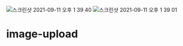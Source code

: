 ![스크린샷 2021-09-11 오후 1 39 40](https://user-images.githubusercontent.com/84767265/132936476-97b40c9e-8791-4779-9ce2-c871a1804307.png)
![스크린샷 2021-09-11 오후 1 39 01](https://user-images.githubusercontent.com/84767265/132936478-d8aa4457-f19b-479b-bb5c-f18885e4480f.png)
# image-upload
